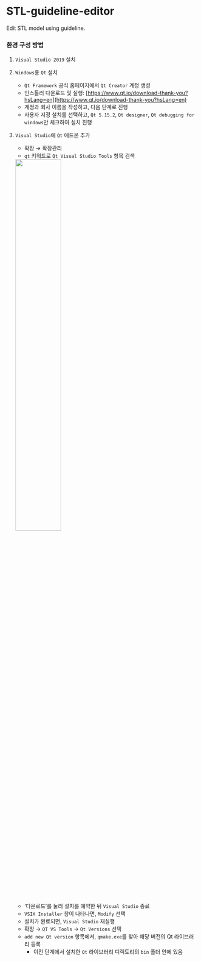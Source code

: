 # STL-guideline-editor
Edit STL model using guideline.


### 환경 구성 방법
1. `Visual Studio 2019` 설치
2. `Windows`용 `Qt` 설치
    - `Qt Framework` 공식 홈페이지에서 `Qt Creator` 계정 생성
    - 인스톨러 다운로드 및 실행: [https://www.qt.io/download-thank-you?hsLang=en](https://www.qt.io/download-thank-you?hsLang=en)
    - 계정과 회사 이름을 작성하고, 다음 단계로 진행
    - 사용자 지정 설치를 선택하고, `Qt 5.15.2`, `Qt designer`, `Qt debugging for windows`만 체크하여 설치 진행
3. `Visual Studio`에 `Qt` 애드온 추가
    - 확장 → 확장관리
    - `qt` 키워드로 `Qt Visual Studio Tools` 항목 검색
    <img src="https://user-images.githubusercontent.com/42532724/158069722-fc222891-0d31-4f7e-a4b1-90310c92b41f.png" width="50%" height="50%">

    - ‘다운로드’를 눌러 설치를 예약한 뒤 `Visual Studio` 종료
    - `VSIX Installer` 창이 나타나면, `Modify` 선택
    - 설치가 완료되면, `Visual Studio` 재실행
    - 확장 → `QT VS Tools` → `Qt Versions` 선택
    - `add new Qt version` 항목에서, `qmake.exe`를 찾아 해당 버전의 Qt 라이브러리 등록
        - 이전 단계에서 설치한 `Qt` 라이브러리 디렉토리의 `bin` 폴더 안에 있음
